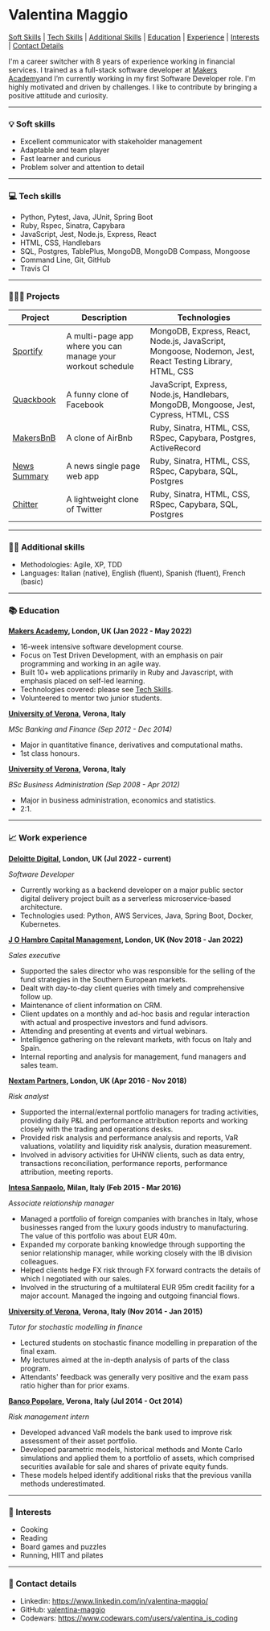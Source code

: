 # Valentina Maggio

[Soft Skills](#-soft-skills) | [Tech Skills](#-tech-skills) | [Additional Skills](#-additional-skills) | [Education](#-education) | [Experience](#-work-experience) | [Interests](#-interests) | [Contact Details](#-contact-details)

I'm a career switcher with 8 years of experience working in financial services. I trained as a full-stack software developer at [Makers Academy](https://makers.tech/)and I’m currently working in my first Software Developer role. I'm highly motivated and driven by challenges. I like to contribute by bringing a positive attitude and curiosity.

---

### 💡 Soft skills

- Excellent communicator with stakeholder management
- Adaptable and team player
- Fast learner and curious
- Problem solver and attention to detail

---

### 💻 Tech skills

- Python, Pytest, Java, JUnit, Spring Boot
- Ruby, Rspec, Sinatra, Capybara
- JavaScript, Jest, Node.js, Express, React
- HTML, CSS, Handlebars
- SQL, Postgres, TablePlus, MongoDB, MongoDB Compass, Mongoose
- Command Line, Git, GitHub
- Travis CI

---

### 👩🏻‍💻 Projects

| Project                                                                        | Description                                                 | Technologies                                                                                            |
| ------------------------------------------------------------------------------ | ----------------------------------------------------------- | ------------------------------------------------------------------------------------------------------- |
| [Sportify](https://github.com/valentina-maggio/sportify)                       | A multi-page app where you can manage your workout schedule | MongoDB, Express, React, Node.js, JavaScript, Mongoose, Nodemon, Jest, React Testing Library, HTML, CSS |
| [Quackbook](https://github.com/valentina-maggio/quackbook-team-quack-overflow) | A funny clone of Facebook                                   | JavaScript, Express, Node.js, Handlebars, MongoDB, Mongoose, Jest, Cypress, HTML, CSS                   |
| [MakersBnB](https://github.com/valentina-maggio/MakersBnB)                     | A clone of AirBnb                                           | Ruby, Sinatra, HTML, CSS, RSpec, Capybara, Postgres, ActiveRecord                                       |
| [News Summary](https://github.com/valentina-maggio/news-summary)               | A news single page web app                                  | Ruby, Sinatra, HTML, CSS, RSpec, Capybara, SQL, Postgres                                                |
| [Chitter](https://github.com/valentina-maggio/chitter-challenge)               | A lightweight clone of Twitter                              | Ruby, Sinatra, HTML, CSS, RSpec, Capybara, SQL, Postgres                                                |

---

### 🤹🏻 Additional skills

- Methodologies: Agile, XP, TDD
- Languages: Italian (native), English (fluent), Spanish (fluent), French (basic)

---

### 📚 Education

**[Makers Academy](https://makers.tech/), London, UK (Jan 2022 - May 2022)**

- 16-week intensive software development course.
- Focus on Test Driven Development, with an emphasis on pair programming and working in an agile way.
- Built 10+ web applications primarily in Ruby and Javascript, with emphasis placed on self-led learning.
- Technologies covered: please see [Tech Skills](#-tech-skills).
- Volunteered to mentor two junior students.

**[University of Verona](https://www.univr.it/en/home), Verona, Italy**

_MSc Banking and Finance (Sep 2012 - Dec 2014)_

- Major in quantitative finance, derivatives and computational maths.
- 1st class honours.

**[University of Verona](https://www.univr.it/en/home), Verona, Italy**

_BSc Business Administration (Sep 2008 - Apr 2012)_

- Major in business administration, economics and statistics.
- 2:1.

---

### 📈 Work experience

**[Deloitte Digital](https://www.deloittedigital.com/), London, UK (Jul 2022 - current)**

_Software Developer_

- Currently working as a backend developer on a major public sector digital delivery project built as a serverless microservice-based architecture.
- Technologies used: Python, AWS Services, Java, Spring Boot, Docker, Kubernetes.

**[J O Hambro Capital Management](https://www.johcm.com/uk/home), London, UK (Nov 2018 - Jan 2022)**

_Sales executive_

- Supported the sales director who was responsible for the selling of the fund strategies in the Southern European markets.
- Dealt with day-to-day client queries with timely and comprehensive follow up.
- Maintenance of client information on CRM.
- Client updates on a monthly and ad-hoc basis and regular interaction with actual and prospective investors and fund advisors.
- Attending and presenting at events and virtual webinars.
- Intelligence gathering on the relevant markets, with focus on Italy and Spain.
- Internal reporting and analysis for management, fund managers and sales team.

**[Nextam Partners](https://sim.nextampartners.com/en/), London, UK (Apr 2016 - Nov 2018)**

_Risk analyst_

- Supported the internal/external portfolio managers for trading activities, providing daily P&L and performance attribution reports and working closely with the trading and operations desks.
- Provided risk analysis and performance analysis and reports, VaR valuations, volatility and liquidity risk analysis, duration measurement.
- Involved in advisory activities for UHNW clients, such as data entry, transactions reconciliation, performance reports, performance attribution, meeting reports.

**[Intesa Sanpaolo](https://group.intesasanpaolo.com/en/), Milan, Italy (Feb 2015 - Mar 2016)**

_Associate relationship manager_

- Managed a portfolio of foreign companies with branches in Italy, whose businesses ranged from the luxury goods industry to manufacturing. The value of this portfolio was about EUR 40m.
- Expanded my corporate banking knowledge through supporting the senior relationship manager, while working closely with the IB division colleagues.
- Helped clients hedge FX risk through FX forward contracts the details of which I negotiated with our sales.
- Involved in the structuring of a multilateral EUR 95m credit facility for a major account. Managed the ingoing and outgoing financial flows.

**[University of Verona](https://www.univr.it/en/home), Verona, Italy (Nov 2014 - Jan 2015)**

_Tutor for stochastic modelling in finance_

- Lectured students on stochastic finance modelling in preparation of the final exam.
- My lectures aimed at the in-depth analysis of parts of the class program.
- Attendants' feedback was generally very positive and the exam pass ratio higher than for prior
  exams.

**[Banco Popolare](https://gruppo.bancobpm.it/en/), Verona, Italy (Jul 2014 - Oct 2014)**

_Risk management intern_

- Developed advanced VaR models the bank used to improve risk assessment of their asset portfolio.
- Developed parametric models, historical methods and Monte Carlo simulations and applied them to a portfolio of assets, which comprised securities available for sale and shares of private equity funds.
- These models helped identify additional risks that the previous vanilla methods underestimated.

---

### 🧩 Interests

- Cooking
- Reading
- Board games and puzzles
- Running, HIIT and pilates

---

### 📱 Contact details

- Linkedin: https://www.linkedin.com/in/valentina-maggio/
- GitHub: [valentina-maggio](https://github.com/valentina-maggio)
- Codewars: https://www.codewars.com/users/valentina_is_coding
